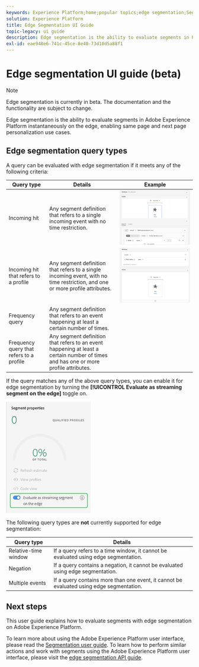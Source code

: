 ```yaml
---
keywords: Experience Platform;home;popular topics;edge segmentation;Segmentation;Segmentation Service;segmentation service;ui guide;streaming edge;
solution: Experience Platform
title: Edge Segmentation UI Guide
topic-legacy: ui guide
description: Edge segmentation is the ability to evaluate segments in Platform instantaneously on the edge, enabling same page and next page personalization use cases.
exl-id: eae948e6-741c-45ce-8e40-73d10d5a88f1
---
```

# Edge segmentation UI guide (beta)

>[!NOTE] 
>
>Edge segmentation is currently in beta. The documentation and the functionality are subject to change.

Edge segmentation is the ability to evaluate segments in Adobe Experience Platform instantaneously on the edge, enabling same page and next page personalization use cases. 

## Edge segmentation query types

A query can be evaluated with edge segmentation if it meets any of the following criteria:

| Query type | Details | Example |
| ---------- | ------- | ------- |
| Incoming hit | Any segment definition that refers to a single incoming event with no time restriction. | ![](../images/ui/edge-segmentation/incoming-hit.png) |
| Incoming hit that refers to a profile | Any segment definition that refers to a single incoming event, with no time restriction, and one or more profile attributes. | ![](../images/ui/edge-segmentation/profile-hit.png) |
| Frequency query | Any segment definition that refers to an event happening at least a certain number of times. | |
| Frequency query that refers to a profile | Any segment definition that refers to an event happening at least a certain number of times and has one or more profile attributes. | |

If the query matches any of the above query types, you can enable it for edge segmentation by turning the **[!UICONTROL Evaluate as streaming segment on the edge]** toggle on.

![](../images/ui/edge-segmentation/mark-on-edge.png)

The following query types are **not** currently supported for edge segmentation:

| Query type | Details |
| ---------- | ------- |
| Relative-time window | If a query refers to a time window, it cannot be evaluated using edge segmentation. |
| Negation | If a query contains a negation, it cannot be evaluated using edge segmentation. | 
| Multiple events | If a query contains more than one event, it cannot be evaluated using edge segmentation. |

## Next steps

This user guide explains how to evaluate segments with edge segmentation on Adobe Experience Platform. 

To learn more about using the Adobe Experience Platform user interface, please read the [Segmentation user guide](./overview.md). To learn how to perform similar actions and work with segments using the Adobe Experience Platform user interface, please visit the [edge segmentation API guide](../api/edge-segmentation.md).
